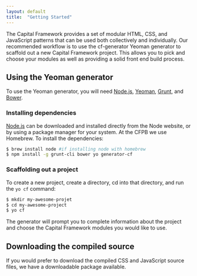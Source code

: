 ```yaml
---
layout: default
title:  "Getting Started"
---
```


The Capital Framework provides a set of modular HTML, CSS, and JavaScript patterns that can be used both collectively and individually. Our recommended workflow is to use the cf-generator Yeoman generator to scaffold out a new Capital Framework project. This allows you to pick and choose your modules as well as providing a solid front end build process.

## Using the Yeoman generator

To use the Yeoman generator, you will need [Node.js](http://nodejs.org/), [Yeoman](http://yeoman.io/), [Grunt](http://gruntjs.com/), and [Bower](http://bower.io/).

### Installing dependencies

[Node.js](http://nodejs.org/) can be downloaded and installed directly from the Node website, or by using a package manager for your system. At the CFPB we use Homebrew. To install the dependencies:

```bash
$ brew install node #if installing node with homebrew
$ npm install -g grunt-cli bower yo generator-cf
``` 

### Scaffolding out a project

To create a new project, create a directory, cd into that directory, and run the `yo cf` command:

```bash
$ mkdir my-awesome-projet
$ cd my-awesome-project
$ yo cf
```

The generator will prompt you to complete information about the project and choose the Capital Framework modules you would like to use.

## Downloading the compiled source

If you would prefer to download the compiled CSS and JavaScript source files, we have a downloadable package available.